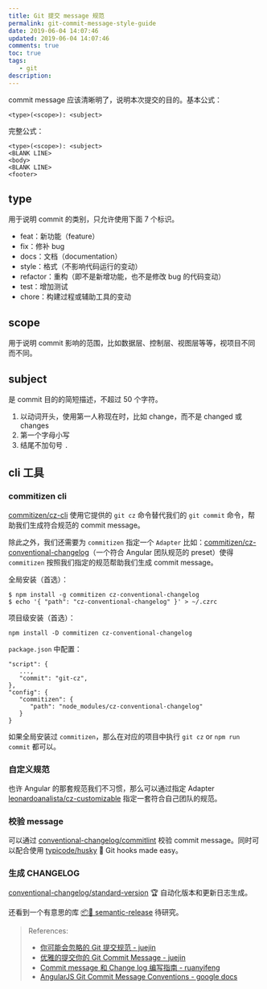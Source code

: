 ```yaml
---
title: Git 提交 message 规范
permalink: git-commit-message-style-guide
date: 2019-06-04 14:07:46
updated: 2019-06-04 14:07:46
comments: true
toc: true
tags:
   - git
description:
---
```


commit message 应该清晰明了，说明本次提交的目的。基本公式：

```
<type>(<scope>): <subject>
```

<!-- more -->

完整公式：

```
<type>(<scope>): <subject>
<BLANK LINE>
<body>
<BLANK LINE>
<footer>
```

## type

用于说明 commit 的类别，只允许使用下面 7 个标识。

- feat：新功能（feature）
- fix：修补 bug
- docs：文档（documentation）
- style：格式（不影响代码运行的变动）
- refactor：重构（即不是新增功能，也不是修改 bug 的代码变动）
- test：增加测试
- chore：构建过程或辅助工具的变动

## scope

用于说明 commit 影响的范围，比如数据层、控制层、视图层等等，视项目不同而不同。

## subject

是 commit 目的的简短描述，不超过 50 个字符。

1. 以动词开头，使用第一人称现在时，比如 change，而不是 changed 或 changes
2. 第一个字母小写
3. 结尾不加句号 `.`

## cli 工具

### commitizen cli

[commitizen/cz-cli](https://github.com/commitizen/cz-cli) 使用它提供的 `git cz` 命令替代我们的 `git commit` 命令，帮助我们生成符合规范的 commit message。

除此之外，我们还需要为 `commitizen` 指定一个 `Adapter` 比如：[commitizen/cz-conventional-changelog](https://github.com/commitizen/cz-conventional-changelog)（一个符合 Angular 团队规范的 preset）使得 `commitizen` 按照我们指定的规范帮助我们生成 commit message。

全局安装（首选）：

```
$ npm install -g commitizen cz-conventional-changelog
$ echo '{ "path": "cz-conventional-changelog" }' > ~/.czrc
```

项目级安装（首选）：

```
npm install -D commitizen cz-conventional-changelog
```

`package.json` 中配置：

```
"script": {
   ...,
   "commit": "git-cz",
},
"config": {
   "commitizen": {
      "path": "node_modules/cz-conventional-changelog"
   }
}
```

如果全局安装过 `commitizen`，那么在对应的项目中执行 `git cz` or `npm run commit` 都可以。

### 自定义规范

也许 Angular 的那套规范我们不习惯，那么可以通过指定 Adapter [leonardoanalista/cz-customizable](https://github.com/leonardoanalista/cz-customizable) 指定一套符合自己团队的规范。

### 校验 message

可以通过 [conventional-changelog/commitlint](https://github.com/conventional-changelog/commitlint) 校验 commit message。同时可以配合使用 [typicode/husky](https://github.com/typicode/husky) 🐶 Git hooks made easy。

### 生成 CHANGELOG

[conventional-changelog/standard-version](https://github.com/conventional-changelog/standard-version) 🏆 自动化版本和更新日志生成。

还看到一个有意思的库 [📦🚀 semantic-release](https://github.com/semantic-release/semantic-release) 待研究。

> References:
>
> - [你可能会忽略的 Git 提交规范 - juejin](https://juejin.im/entry/5b429be75188251ac85830ff)
> - [优雅的提交你的 Git Commit Message - juejin](https://juejin.im/post/5afc5242f265da0b7f44bee4)
> - [Commit message 和 Change log 编写指南 - ruanyifeng](http://www.ruanyifeng.com/blog/2016/01/commit_message_change_log.html)
> - [AngularJS Git Commit Message Conventions - google docs](https://docs.google.com/document/d/1QrDFcIiPjSLDn3EL15IJygNPiHORgU1_OOAqWjiDU5Y/edit#)
